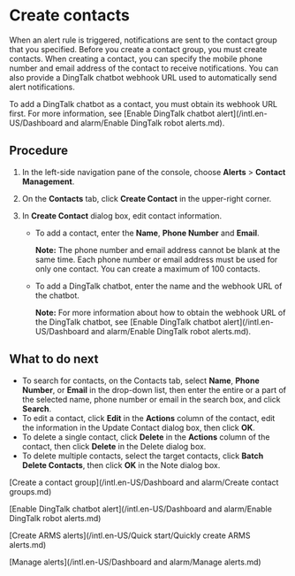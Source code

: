 # Create contacts

When an alert rule is triggered, notifications are sent to the contact group that you specified. Before you create a contact group, you must create contacts. When creating a contact, you can specify the mobile phone number and email address of the contact to receive notifications. You can also provide a DingTalk chatbot webhook URL used to automatically send alert notifications.

To add a DingTalk chatbot as a contact, you must obtain its webhook URL first. For more information, see [Enable DingTalk chatbot alert](/intl.en-US/Dashboard and alarm/Enable DingTalk robot alerts.md).

## Procedure

1.  In the left-side navigation pane of the console, choose **Alerts** \> **Contact Management**.

2.  On the **Contacts** tab, click **Create Contact** in the upper-right corner.

3.  In **Create Contact** dialog box, edit contact information.

    -   To add a contact, enter the **Name**, **Phone Number** and **Email**.

        **Note:** The phone number and email address cannot be blank at the same time. Each phone number or email address must be used for only one contact. You can create a maximum of 100 contacts.

    -   To add a DingTalk chatbot, enter the name and the webhook URL of the chatbot.

        **Note:** For more information about how to obtain the webhook URL of the DingTalk chatbot, see [Enable DingTalk chatbot alert](/intl.en-US/Dashboard and alarm/Enable DingTalk robot alerts.md).


## What to do next

-   To search for contacts, on the Contacts tab, select **Name**, **Phone Number**, or **Email** in the drop-down list, then enter the entire or a part of the selected name, phone number or email in the search box, and click **Search**.
-   To edit a contact, click **Edit** in the **Actions** column of the contact, edit the information in the Update Contact dialog box, then click **OK**.
-   To delete a single contact, click **Delete** in the **Actions** column of the contact, then click **Delete** in the Delete dialog box.
-   To delete multiple contacts, select the target contacts, click **Batch Delete Contacts**, then click **OK** in the Note dialog box.

[Create a contact group](/intl.en-US/Dashboard and alarm/Create contact groups.md)

[Enable DingTalk chatbot alert](/intl.en-US/Dashboard and alarm/Enable DingTalk robot alerts.md)

[Create ARMS alerts](/intl.en-US/Quick start/Quickly create ARMS alerts.md)

[Manage alerts](/intl.en-US/Dashboard and alarm/Manage alerts.md)

